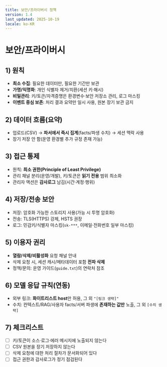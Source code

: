 ```yaml
---
title: 보안/프라이버시 정책
version: 1.4
last_updated: 2025-10-19
locale: ko-KR
---
```


# 보안/프라이버시

## 1) 원칙
- **최소 수집**: 필요한 데이터만, 필요한 기간만 보관
- **가명/익명화**: 개인 식별자 제거/치환(세션 키·해시)
- **비밀관리**: 키/토큰/자격증명은 환경변수·보안 저장소 관리, 로그 마스킹
- **이벤트 중심 보존**: 처리 결과 요약만 일시 사용, 원본 장기 보관 금지

## 2) 데이터 흐름(요약)
- 업로드(CSV) → **파서에서 즉시 집계**(facts/파생 수치) → 세션 맥락 사용  
- 장기 저장 안 함(운영 환경별 추가 규정 존재 가능)

## 3) 접근 통제
- 원칙: **최소 권한(Principle of Least Privilege)**
- 관리 채널 분리(운영/개발), 키/토큰은 **읽기 전용** 범위 최소화
- 관리자 액션은 **감사로그** 남김(시간·계정·행위)

## 4) 저장/전송 보안
- 저장: 암호화 가능한 스토리지 사용(가능 시 투명 암호화)
- 전송: TLS(HTTPS) 강제, HSTS 권장
- 로그: 민감키/식별자 마스킹(`sk-***`, 이메일·전화번호 일부 마스킹)

## 5) 이용자 권리
- **열람/삭제/비활성화** 요청 채널 안내
- 삭제 요청 시, 세션 캐시/메타데이터 포함 **전파 삭제**
- 정책/문의: 운영 가이드(`guide.txt`)의 연락처 참조

## 6) 모델 응답 규칙(연동)
- 외부 링크: **화이트리스트 host**만 허용, 그 외 `"[링크 생략]"`
- 수치: 컨텍스트/RAG/사용자 facts/서버 파생에 **존재하는 값만** 노출, 그 외 `[수치 생략]`

## 7) 체크리스트
- [ ] 키/토큰이 소스·로그·에러 메시지에 노출되지 않는다  
- [ ] CSV 원본을 장기 저장하지 않는다  
- [ ] 삭제 요청에 대한 처리 절차가 문서화되어 있다  
- [ ] 접근 권한과 감사로그가 정기 점검된다
